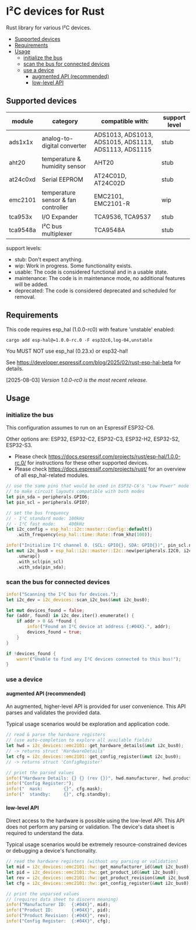 # I²C devices for Rust

Rust library for various I²C devices.

- [Supported devices](#supported-devices)
- [Requirements](#requirements)
- [Usage](#usage)
  - [initialize the bus](#initialize-the-bus)
  - [scan the bus for connected devices](#scan-the-bus-for-connected-devices)
  - [use a device](#use-a-device)
    - [augmented API (recommended)](#augmented-api-recommended)
    - [low-level API](#low-level-api)

## Supported devices

| module   | category                            | compatible with:                                     | support level |
| -------- | ----------------------------------- | ---------------------------------------------------- | ------------- |
| ads1x1x  | analog-to-digital converter         | ADS1013, ADS1013, ADS1015, ADS1113, ADS1113, ADS1115 | stub          |
| aht20    | temperature & humidity sensor       | AHT20                                                | stub          |
| at24c0xd | Serial EEPROM                       | AT24C01D, AT24C02D                                   | stub          |
| emc2101  | temperature sensor & fan controller | EMC2101, EMC2101-R                                   | wip           |
| tca953x  | I/O Expander                        | TCA9536, TCA9537                                     | stub          |
| tca9548a | I²C bus multiplexer                 | TCA9548A                                             | stub          |

support levels:

- stub: Don't expect anything.
- wip: Work in progress. Some functionality exists.
- usable: The code is considered functional and in a usable state.
- maintenance: The code is in maintenance mode, no additional features will be added.
- deprecated: The code is considered deprecated and scheduled for removal.

## Requirements

This code requires esp_hal (1.0.0-rc0) with feature 'unstable' enabled:

```shell
cargo add esp-hal@=1.0.0-rc.0 -F esp32c6,log-04,unstable
```

You MUST NOT use esp_hal (0.23.x) or esp32-hal!

See https://developer.espressif.com/blog/2025/02/rust-esp-hal-beta for details.

[2025-08-03] _Version 1.0.0-rc0 is the most recent release._

## Usage

### initialize the bus

This configuration assumes to run on an Espressif ESP32-C6.

Other options are:  ESP32, ESP32-C2, ESP32-C3, ESP32-H2, ESP32-S2, ESP32-S3.

- Please check https://docs.espressif.com/projects/rust/esp-hal/1.0.0-rc.0/
  for instructions for these other supported devices.
- Please check https://docs.espressif.com/projects/rust/ for an overview of
  all esp_hal-related modules.

```rust
// use the same pins that would be used in ESP32-C6's "Low Power" mode
// to make circuit layouts compatible with both modes
let pin_sda = peripherals.GPIO6;
let pin_scl = peripherals.GPIO7;

// set the bus frequency
// - I²C standard mode: 100kHz
// - I²C fast mode:     400kHz
let i2c_config = esp_hal::i2c::master::Config::default()
    .with_frequency(esp_hal::time::Rate::from_khz(100));

info!("Initialize I²C channel 0. (SCL: GPIO{}, SDA: GPIO{})", pin_scl.number(), pin_sda.number());
let mut i2c_bus0 = esp_hal::i2c::master::I2c::new(peripherals.I2C0, i2c_config)
    .unwrap()
    .with_scl(pin_scl)
    .with_sda(pin_sda);
```

### scan the bus for connected devices

```rust
info!("Scanning the I²C bus for devices.");
let i2c_dev = i2c_devices::scan_i2c_bus(&mut i2c_bus0);

let mut devices_found = false;
for (addr, found) in i2c_dev.iter().enumerate() {
    if addr > 0 && *found {
        info!("Found an I²C device at address {:#04X}.", addr);
        devices_found = true;
    }
}

if !devices_found {
    warn!("Unable to find any I²C devices connected to this bus!");
}
```

### use a device

#### augmented API (recommended)

An augmented, higher-level API is provided for user convenience. This API
parses and validates the provided data.

Typical usage scenarios would be exploration and application code.

```rust
// read & parse the hardware registers
// (use auto-completion to explore all available fields)
let hwd = i2c_devices::emc2101::get_hardware_details(&mut i2c_bus0);
// -> returns struct 'HardwareDetails'
let cfg = i2c_devices::emc2101::get_config_register(&mut i2c_bus0);
// -> returns struct 'ConfigRegister'

// print the parsed values
info!("Hardware Details: {} {} (rev {})", hwd.manufacturer, hwd.product, hwd.revision);
info!("Config Register:");
info!("  mask:        {}", cfg.mask);
info!("  standby:     {}", cfg.standby);
```

#### low-level API

Direct access to the hardware is possible using the low-level API. This API
does not perform any parsing or validation. The device's data sheet is
required to understand the data.

Typical usage scenarios would be extremely resource-constrained devices or
debugging a device's functionality.

```rust
// read the hardware registers (without any parsing or validation)
let mid = i2c_devices::emc2101::hw::get_manufacturer_id(&mut i2c_bus0);
let pid = i2c_devices::emc2101::hw::get_product_id(&mut i2c_bus0);
let rev = i2c_devices::emc2101::hw::get_product_revision(&mut i2c_bus0);
let cfg = i2c_devices::emc2101::hw::get_config_register(&mut i2c_bus0);

// print the unparsed values
// (requires data sheet to discern meaning)
info!("Manufacturer ID:  {:#04X}", mid);
info!("Product ID:       {:#04X}", pid);
info!("Product Revision: {:#04X}", rev);
info!("Config Register:  {:#04X}", cfg);
```
